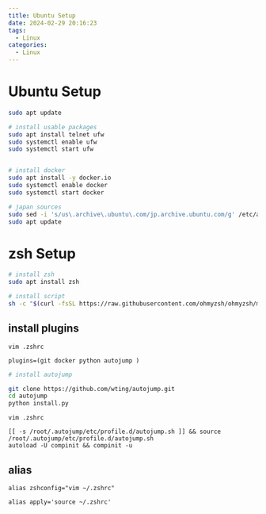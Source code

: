 ```yaml
---
title: Ubuntu Setup
date: 2024-02-29 20:16:23
tags:
  - Linux
categories:
  - Linux
---
```


# Ubuntu Setup

```bash
sudo apt update

# install usable packages
sudo apt install telnet ufw 
sudo systemctl enable ufw
sudo systemctl start ufw


# install docker
sudo apt install -y docker.io
sudo systemctl enable docker
sudo systemctl start docker

# japan sources
sudo sed -i 's/us\.archive\.ubuntu\.com/jp.archive.ubuntu.com/g' /etc/apt/sources.list
sudo apt update


```


# zsh Setup

```bash
# install zsh 
sudo apt install zsh

```

```bash
# install script
sh -c "$(curl -fsSL https://raw.githubusercontent.com/ohmyzsh/ohmyzsh/master/tools/install.sh)"


```

## install plugins

`vim .zshrc`

```vim
plugins=(git docker python autojump )
```

```bash
# install autojump

git clone https://github.com/wting/autojump.git
cd autojump
python install.py

```

`vim .zshrc`

```vim
[[ -s /root/.autojump/etc/profile.d/autojump.sh ]] && source /root/.autojump/etc/profile.d/autojump.sh
autoload -U compinit && compinit -u
```

## alias

```vim
alias zshconfig="vim ~/.zshrc"

alias apply='source ~/.zshrc' 
```


